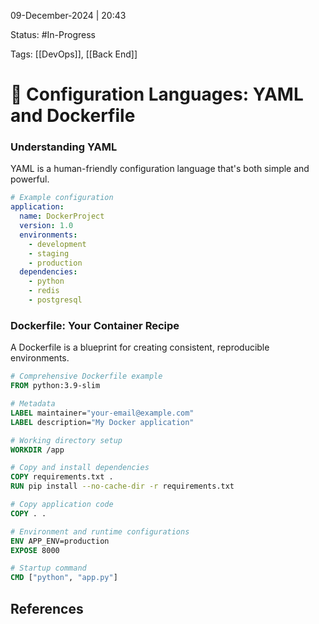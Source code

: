 09-December-2024 | 20:43

Status: #In-Progress 

Tags: [[DevOps]], [[Back End]]

# 📘 Configuration Languages: YAML and Dockerfile

### Understanding YAML
YAML is a human-friendly configuration language that's both simple and powerful.

```yaml
# Example configuration
application:
  name: DockerProject
  version: 1.0
  environments:
    - development
    - staging
    - production
  dependencies:
    - python
    - redis
    - postgresql
```

### Dockerfile: Your Container Recipe
A Dockerfile is a blueprint for creating consistent, reproducible environments.

```dockerfile
# Comprehensive Dockerfile example
FROM python:3.9-slim

# Metadata
LABEL maintainer="your-email@example.com"
LABEL description="My Docker application"

# Working directory setup
WORKDIR /app

# Copy and install dependencies
COPY requirements.txt .
RUN pip install --no-cache-dir -r requirements.txt

# Copy application code
COPY . .

# Environment and runtime configurations
ENV APP_ENV=production
EXPOSE 8000

# Startup command
CMD ["python", "app.py"]
```


## References